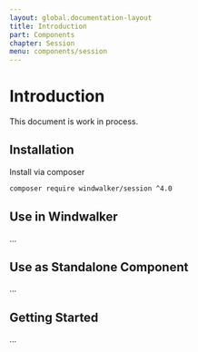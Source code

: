 ```yaml
---
layout: global.documentation-layout
title: Introduction
part: Components
chapter: Session
menu: components/session
---
```


# Introduction

This document is work in process.

## Installation

Install via composer

```bash
composer require windwalker/session ^4.0
```

## Use in Windwalker

...

## Use as Standalone Component

...

## Getting Started

...
